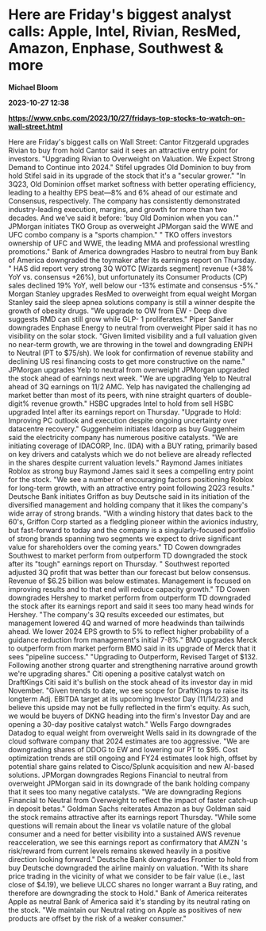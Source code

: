 # Here are Friday's biggest analyst calls: Apple, Intel, Rivian, ResMed, Amazon, Enphase, Southwest & more
**Michael Bloom**

**2023-10-27 12:38**

**https://www.cnbc.com/2023/10/27/fridays-top-stocks-to-watch-on-wall-street.html**

Here are Friday's biggest calls on Wall Street: Cantor Fitzgerald upgrades Rivian to buy from hold Cantor said it sees an attractive entry point for investors. "Upgrading Rivian to Overweight on Valuation. We Expect Strong Demand to Continue into 2024." Stifel upgrades Old Dominion to buy from hold Stifel said in its upgrade of the stock that it's a "secular grower." "In 3Q23, Old Dominion offset market softness with better operating efficiency, leading to a healthy EPS beat—8% and 6% ahead of our estimate and Consensus, respectively. The company has consistently demonstrated industry-leading execution, margins, and growth for more than two decades. And we've said it before: 'buy Old Dominion when you can.'" JPMorgan initiates TKO Group as overweight JPMorgan said the WWE and UFC combo company is a "sports champion." " TKO offers investors ownership of UFC and WWE, the leading MMA and professional wrestling promotions." Bank of America downgrades Hasbro to neutral from buy Bank of America downgraded the toymaker after its earnings report on Thursday. " HAS did report very strong 3Q WOTC \[Wizards segment\] revenue (+38% YoY vs. consensus +26%), but unfortunately its Consumer Products (CP) sales declined 19% YoY, well below our -13% estimate and consensus -5%." Morgan Stanley upgrades ResMed to overweight from equal weight Morgan Stanley said the sleep apnea solutions company is still a winner despite the growth of obesity drugs. "We upgrade to OW from EW - Deep dive suggests RMD can still grow while GLP- 1 proliferates." Piper Sandler downgrades Enphase Energy to neutral from overweight Piper said it has no visibility on the solar stock. "Given limited visibility and a full valuation given no near-term growth, we are throwing in the towel and downgrading ENPH to Neutral (PT to $75/sh). We look for confirmation of revenue stability and declining US resi financing costs to get more constructive on the name." JPMorgan upgrades Yelp to neutral from overweight JPMorgan upgraded the stock ahead of earnings next week. "We are upgrading Yelp to Neutral ahead of 3Q earnings on 11/2 AMC. Yelp has navigated the challenging ad market better than most of its peers, with nine straight quarters of double-digit% revenue growth." HSBC upgrades Intel to hold from sell HSBC upgraded Intel after its earnings report on Thursday. "Upgrade to Hold: Improving PC outlook and execution despite ongoing uncertainty over datacentre recovery." Guggenheim initiates Idacorp as buy Guggenheim said the electricity company has numerous positive catalysts. "We are initiating coverage of IDACORP, Inc. (IDA) with a BUY rating, primarily based on key drivers and catalysts which we do not believe are already reflected in the shares despite current valuation levels." Raymond James initiates Roblox as strong buy Raymond James said it sees a compelling entry point for the stock. "We see a number of encouraging factors positioning Roblox for long-term growth, with an attractive entry point following 2Q23 results." Deutsche Bank initiates Griffon as buy Deutsche said in its initiation of the diversified management and holding company that it likes the company's wide array of strong brands. "With a winding history that dates back to the 60's, Griffon Corp started as a fledgling pioneer within the avionics industry, but fast-forward to today and the company is a singularly-focused portfolio of strong brands spanning two segments we expect to drive significant value for shareholders over the coming years." TD Cowen downgrades Southwest to market perform from outperform TD downgraded the stock after its "tough" earnings report on Thursday. " Southwest reported adjusted 3Q profit that was better than our forecast but below consensus. Revenue of $6.25 billion was below estimates. Management is focused on improving results and to that end will reduce capacity growth." TD Cowen downgrades Hershey to market perform from outperform TD downgraded the stock after its earnings report and said it sees too many head winds for Hershey. "The company's 3Q results exceeded our estimates, but management lowered 4Q and warned of more headwinds than tailwinds ahead. We lower 2024 EPS growth to 5% to reflect higher probability of a guidance reduction from management's initial 7-8%." BMO upgrades Merck to outperform from market perform BMO said in its upgrade of Merck that it sees "pipeline success." "Upgrading to Outperform, Revised Target of $132. Following another strong quarter and strengthening narrative around growth we're upgrading shares." Citi opening a positive catalyst watch on DraftKings Citi said it's bullish on the stock ahead of its investor day in mid November. "Given trends to date, we see scope for DraftKings to raise its longterm Adj. EBITDA target at its upcoming Investor Day (11/14/23) and believe this upside may not be fully reflected in the firm's equity. As such, we would be buyers of DKNG heading into the firm's Investor Day and are opening a 30-day positive catalyst watch." Wells Fargo downgrades Datadog to equal weight from overweight Wells said in its downgrade of the cloud software company that 2024 estimates are too aggressive. "We are downgrading shares of DDOG to EW and lowering our PT to $95. Cost optimization trends are still ongoing and FY24 estimates look high, offset by potential share gains related to Cisco/Splunk acquisition and new AI-based solutions. JPMorgan downgrades Regions Financial to neutral from overweight JPMorgan said in its downgrade of the bank holding company that it sees too many negative catalysts. "We are downgrading Regions Financial to Neutral from Overweight to reflect the impact of faster catch-up in deposit betas." Goldman Sachs reiterates Amazon as buy Goldman said the stock remains attractive after its earnings report Thursday. "While some questions will remain about the linear vs volatile nature of the global consumer and a need for better visibility into a sustained AWS revenue reacceleration, we see this earnings report as confirmatory that AMZN 's risk/reward from current levels remains skewed heavily in a positive direction looking forward." Deutsche Bank downgrades Frontier to hold from buy Deutsche downgraded the airline mainly on valuation. "With its share price trading in the vicinity of what we consider to be fair value (i.e., last close of $4.19), we believe ULCC shares no longer warrant a Buy rating, and therefore are downgrading the stock to Hold." Bank of America reiterates Apple as neutral Bank of America said it's standing by its neutral rating on the stock. "We maintain our Neutral rating on Apple as positives of new products are offset by the risk of a weaker consumer."